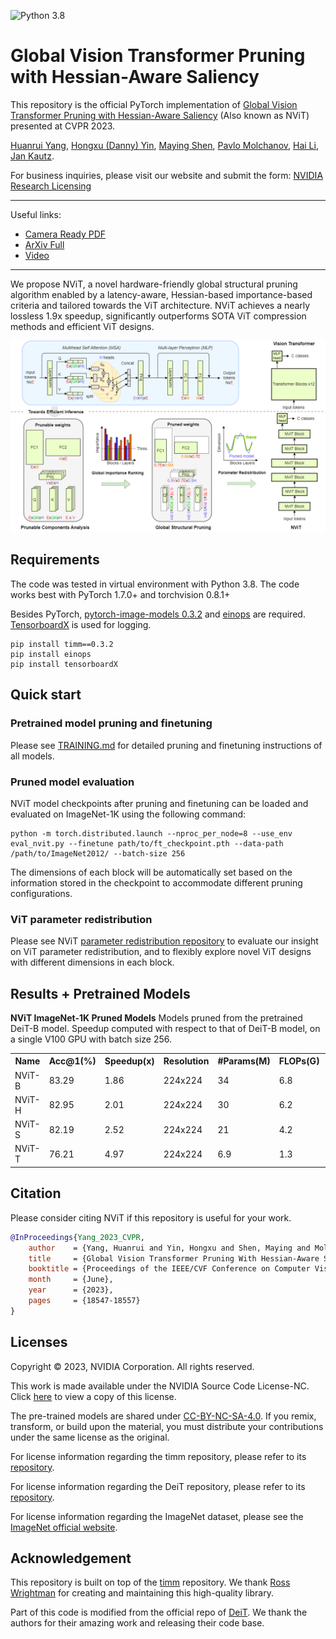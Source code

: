 ![Python 3.8](https://img.shields.io/badge/python-3.8-green.svg)
# Global Vision Transformer Pruning with Hessian-Aware Saliency

This repository is the official PyTorch implementation of [Global Vision Transformer Pruning with Hessian-Aware Saliency](https://arxiv.org/abs/2110.04869) (Also known as NViT) presented at CVPR 2023.

[Huanrui Yang](https://sites.google.com/view/huanrui-yang), 
[Hongxu (Danny) Yin](https://hongxu-yin.github.io/), 
[Maying Shen](https://mayings.github.io/),
[Pavlo Molchanov](https://www.pmolchanov.com/),
[Hai Li](https://ece.duke.edu/faculty/hai-helen-li), 
[Jan Kautz](https://jankautz.com/).

For business inquiries, please visit our website and submit the form: [NVIDIA Research Licensing](https://www.nvidia.com/en-us/research/inquiries/)

---

Useful links: <br>
* [Camera Ready PDF](https://openaccess.thecvf.com/content/CVPR2023/papers/Yang_Global_Vision_Transformer_Pruning_With_Hessian-Aware_Saliency_CVPR_2023_paper.pdf)<br>
* [ArXiv Full](https://arxiv.org/pdf/2110.04869.pdf)<br>
* [Video](https://www.youtube.com/watch?v=0D8O7yBw4h4)<br>

---

We propose NViT, a novel hardware-friendly global structural pruning algorithm enabled by a latency-aware, Hessian-based importance-based criteria and tailored towards the ViT architecture. NViT achieves a nearly lossless 1.9x speedup, significantly outperforms SOTA ViT compression methods and efficient ViT designs.

![teaser](./nvit/assets/teaser.png)


## Requirements

The code was tested in virtual environment with Python 3.8. The code works best with PyTorch 1.7.0+ and torchvision 0.8.1+ 

Besides PyTorch, [pytorch-image-models 0.3.2](https://github.com/rwightman/pytorch-image-models) and [einops](https://github.com/arogozhnikov/einops) are required. [TensorboardX](https://github.com/lanpa/tensorboardX) is used for logging. 

```
pip install timm==0.3.2
pip install einops
pip install tensorboardX
```

## Quick start

### Pretrained model pruning and finetuning

Please see [TRAINING.md](TRAINING.md) for detailed pruning and finetuning instructions of all models. 

### Pruned model evaluation

NViT model checkpoints after pruning and finetuning can be loaded and evaluated on ImageNet-1K using the following command:

```
python -m torch.distributed.launch --nproc_per_node=8 --use_env eval_nvit.py --finetune path/to/ft_checkpoint.pth --data-path /path/to/ImageNet2012/ --batch-size 256
```

The dimensions of each block will be automatically set based on the information stored in the checkpoint to accommodate different pruning configurations.  

### ViT parameter redistribution

Please see NViT [parameter redistribution repository](./revit/README.md) to evaluate our insight on ViT parameter redistribution, and to flexibly explore novel ViT designs with different dimensions in each block.


## Results + Pretrained Models

**NViT ImageNet-1K Pruned Models** Models pruned from the pretrained DeiT-B model. Speedup computed with respect to that of DeiT-B model, on a single V100 GPU with batch size 256.

<table>
  <tr>
    <th>Name</th>
    <th>Acc@1(%)</th>
    <th>Speedup(x)</th>
    <th>Resolution</th>
    <th>#Params(M)</th>
    <th>FLOPs(G)</th>
    <th>Download</th>
  </tr>

<tr>
    <td>NViT-B</td>
    <td>83.29</td>
    <td>1.86</td>
    <td>224x224</td>
    <td>34</td>
    <td>6.8</td>
    <td><a href="https://www.dropbox.com/scl/fi/jewbgp7yj8itftkpciocb/NViT_B.pth?rlkey=2s6fzd6dqqt70tvog89opd586&dl=0">model</a></td>
</tr>

<tr>
    <td>NViT-H</td>
    <td>82.95</td>
    <td>2.01</td>
    <td>224x224</td>
    <td>30</td>
    <td>6.2</td>
    <td><a href="https://www.dropbox.com/scl/fi/hkmmr1sjinygw65s0yku6/NViT_H.pth?rlkey=f72xry5i73of1h376ugy8tobv&dl=0">model</a></td>
</tr>

<tr>
    <td>NViT-S</td>
    <td>82.19</td>
    <td>2.52</td>
    <td>224x224</td>
    <td>21</td>
    <td>4.2</td>
    <td><a href="https://www.dropbox.com/scl/fi/fpavg8fb96gpqhaxvn05o/NViT_S.pth?rlkey=uwt7340bw3kqoyb570nfw9bm7&dl=0">model</a></td>
</tr>

<tr>
    <td>NViT-T</td>
    <td>76.21</td>
    <td>4.97</td>
    <td>224x224</td>
    <td>6.9</td>
    <td>1.3</td>
    <td><a href="https://www.dropbox.com/scl/fi/lokqjaj6kaneweer14v5m/NViT_T.pth?rlkey=764a8k9mp9xpz0wjyhhzgvtkc&dl=0">model</a></td>
</tr>


</table>



## Citation

Please consider citing NViT if this repository is useful for your work. 

```bibtex
@InProceedings{Yang_2023_CVPR,
    author    = {Yang, Huanrui and Yin, Hongxu and Shen, Maying and Molchanov, Pavlo and Li, Hai and Kautz, Jan},
    title     = {Global Vision Transformer Pruning With Hessian-Aware Saliency},
    booktitle = {Proceedings of the IEEE/CVF Conference on Computer Vision and Pattern Recognition (CVPR)},
    month     = {June},
    year      = {2023},
    pages     = {18547-18557}
}
```

## Licenses

Copyright © 2023, NVIDIA Corporation. All rights reserved.

This work is made available under the NVIDIA Source Code License-NC. Click [here](LICENSE) to view a copy of this license.

The pre-trained models are shared under [CC-BY-NC-SA-4.0](https://creativecommons.org/licenses/by-nc-sa/4.0/). If you remix, transform, or build upon the material, you must distribute your contributions under the same license as the original.

For license information regarding the timm repository, please refer to its [repository](https://github.com/rwightman/pytorch-image-models).

For license information regarding the DeiT repository, please refer to its [repository](https://github.com/facebookresearch/deit).

For license information regarding the ImageNet dataset, please see the [ImageNet official website](https://www.image-net.org/). 

## Acknowledgement

This repository is built on top of the [timm](https://github.com/huggingface/pytorch-image-models) repository. We thank [Ross Wrightman](https://rwightman.com/) for creating and maintaining this high-quality library.  

Part of this code is modified from the official repo of [DeiT](https://github.com/facebookresearch/deit.git). We thank the authors for their amazing work and releasing their code base. 
